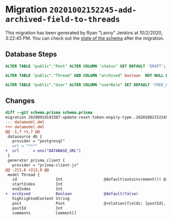 # Migration `20201002152245-add-archived-field-to-threads`

This migration has been generated by Ryan "Lanny" Jenkins at 10/2/2020, 3:22:45 PM.
You can check out the [state of the schema](./schema.prisma) after the migration.

## Database Steps

```sql
ALTER TABLE "public"."Post" ALTER COLUMN "status" SET DEFAULT 'DRAFT';

ALTER TABLE "public"."Thread" ADD COLUMN "archived" boolean  NOT NULL DEFAULT false;

ALTER TABLE "public"."User" ALTER COLUMN "userRole" SET DEFAULT 'FREE_USER';
```

## Changes

```diff
diff --git schema.prisma schema.prisma
migration 20200919143307-update-reset-token-expiry-type..20201002152245-add-archived-field-to-threads
--- datamodel.dml
+++ datamodel.dml
@@ -1,7 +1,7 @@
 datasource db {
   provider = "postgresql"
-  url = "***"
+  url      = env("DATABASE_URL")
 }
 generator prisma_client {
   provider = "prisma-client-js"
@@ -213,8 +213,9 @@
 model Thread {
   id                 Int                  @default(autoincrement()) @id
   startIndex         Int
   endIndex           Int
+  archived           Boolean              @default(false)
   highlightedContent String
   post               Post                 @relation(fields: [postId], references: [id])
   postId             Int
   comments           Comment[]
```


